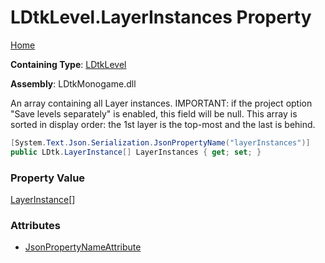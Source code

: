 # LDtkLevel\.LayerInstances Property

[Home](../../../README.md)

**Containing Type**: [LDtkLevel](../README.md)

**Assembly**: LDtkMonogame\.dll

  
An array containing all Layer instances\. IMPORTANT: if the project option "Save
levels separately" is enabled, this field will be null\.  This array is sorted
in display order: the 1st layer is the top\-most and the last is behind\.

```csharp
[System.Text.Json.Serialization.JsonPropertyName("layerInstances")]
public LDtk.LayerInstance[] LayerInstances { get; set; }
```

### Property Value

[LayerInstance](../../LayerInstance/README.md)\[\]

### Attributes

* [JsonPropertyNameAttribute](https://docs.microsoft.com/en-us/dotnet/api/system.text.json.serialization.jsonpropertynameattribute)

